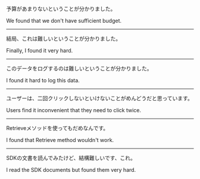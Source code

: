 予算があまりないということが分かりました。

We found that we don't have sufficient budget.

---

結局、これは難しいということが分かりました。

Finally, I found it very hard.

---

このデータをログするのは難しいということが分かりました。

I found it hard to log this data.

---

ユーザーは、二回クリックしないといけないことがめんどうだと思っています。

Users find it inconvenient that they need to click twice.

---

Retrieveメソッドを使ってもだめなんです。

I found that Retrieve method wouldn't work.

---

SDKの文書を読んでみたけど、結構難しいです、これ。

I read the SDK documents but found them very hard.
